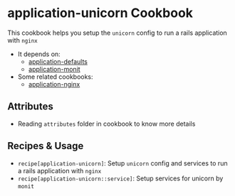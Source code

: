 application-unicorn Cookbook
============

This cookbook helps you setup the `unicorn` config to run a rails application with `nginx`
- It depends on:
  + [application-defaults](https://github.com/phanviet/chef-application-defaults.git)
  + [application-monit](https://github.com/phanviet/chef-application-monit.git)
- Some related cookbooks:
  + [application-nginx](https://github.com/phanviet/chef-application-unicorn.git)

Attributes
----------
  + Reading `attributes` folder in cookbook to know more details

Recipes & Usage
-----
- `recipe[application-unicorn]`: Setup `unicorn` config and services to run a rails application with `nginx`
- `recipe[application-unicorn::service]`: Setup services for unicorn by `monit`
